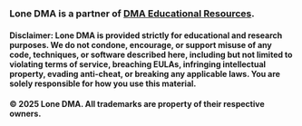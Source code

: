 ### Lone DMA is a partner of [DMA Educational Resources](https://github.com/dma-educational-resources).

#### Disclaimer: Lone DMA is provided strictly for educational and research purposes. We do not condone, encourage, or support misuse of any code, techniques, or software described here, including but not limited to violating terms of service, breaching EULAs, infringing intellectual property, evading anti-cheat, or breaking any applicable laws. You are solely responsible for how you use this material.

#### © 2025 Lone DMA. All trademarks are property of their respective owners.
